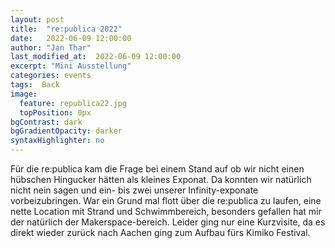 ```yaml
---
layout: post
title:  "re:publica 2022"
date:   2022-06-09 12:00:00
author: "Jan Thar"
last_modified_at:  2022-06-09 12:00:00
excerpt: "Mini Ausstellung"
categories: events
tags:  Back
image:
  feature: republica22.jpg
  topPosition: 0px
bgContrast: dark
bgGradientOpacity: darker
syntaxHighlighter: no
---
```


Für die re:publica kam die Frage bei einem Stand auf ob wir nicht einen hübschen Hingucker hätten als kleines Exponat. 
Da konnten wir natürlich nicht nein sagen und ein- bis zwei unserer Infinity-exponate vorbeizubringen. 
War ein Grund mal flott über die re:publica zu laufen, eine nette Location mit Strand und Schwimmbereich, besonders gefallen hat mir der natürlich der Makerspace-bereich.
Leider ging nur eine Kurzvisite, da es direkt wieder zurück nach Aachen ging zum Aufbau fürs Kimiko Festival.

